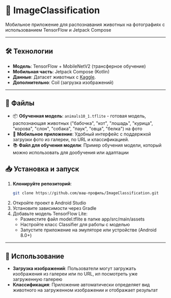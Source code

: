 # 🐾 ImageClassification

Мобильное приложение для распознавания животных на фотографиях с использованием TensorFlow и Jetpack Compose

---

## 🛠 Технологии
- **Модель**: TensorFlow + MobileNetV2 (трансферное обучение)
- **Мобильная часть**: Jetpack Compose (Kotlin)
- **Данные**: Датасет животных с [Kaggle](https://www.kaggle.com/datasets/alessiocorrado99/animals10). 
- **Дополнительно**: Coil (загрузка изображений)

---

## 📁 Файлы
- 📦 **Обученная модель**: `animals10_1.tflite` - готовая модель, распознающая животных ("бабочка", "кот", "лошадь", "курица", "корова",
            "слон", "собака", "паук", "овца", "белка") на фото
- 📱 **Мобильное приложение**: Удобный интерфейс с поддержкой загрузки фото из галереи, по URL и классификацией. 
- 📚 **Файл для обучения модели**: Пример обучения модели, который можно использовать для дообучения или адаптации

## 📥 Установка и запуск
1. **Клонируйте репозиторий**:
   ```bash
   git clone https://github.com/ваш-профиль/ImageClassification.git
2. Откройте проект в Android Studio
3. Установите зависимости через Gradle
4. Добавьте модель TensorFlow Lite:
   - Разместите файл model.tflite в папке app/src/main/assets
   - Настройте класс Classifier для работы с моделью
   - Запустите приложение на эмуляторе или устройстве (Android 8.0+) 

---
## 📸 Использование
- **Загрузка изображений**: Пользователи могут загружать изображения из галереи или по URL, ил посмотреть уже загруженную галерею
- **Классификация**: Приложение автоматически определяет вид животного на загруженном изображении и отображает результат      